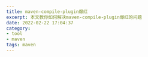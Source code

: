 ```yaml
---
title: maven-compile-plugin爆红
excerpt: 本文教你如何解决maven-compile-plugin爆红的问题
date: 2022-02-22 17:04:37
category:
- tool
- maven
tags: maven
---
```


